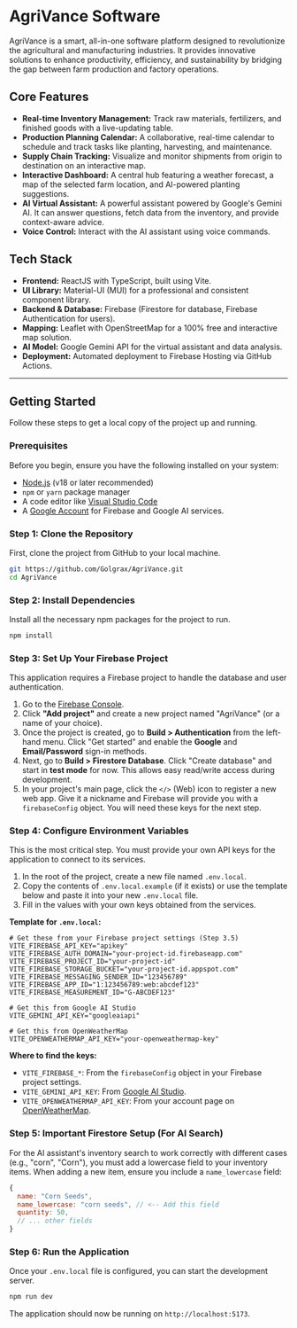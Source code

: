 # AgriVance Software

AgriVance is a smart, all-in-one software platform designed to revolutionize the agricultural and manufacturing industries. It provides innovative solutions to enhance productivity, efficiency, and sustainability by bridging the gap between farm production and factory operations.

## Core Features

-   **Real-time Inventory Management:** Track raw materials, fertilizers, and finished goods with a live-updating table.
-   **Production Planning Calendar:** A collaborative, real-time calendar to schedule and track tasks like planting, harvesting, and maintenance.
-   **Supply Chain Tracking:** Visualize and monitor shipments from origin to destination on an interactive map.
-   **Interactive Dashboard:** A central hub featuring a weather forecast, a map of the selected farm location, and AI-powered planting suggestions.
-   **AI Virtual Assistant:** A powerful assistant powered by Google's Gemini AI. It can answer questions, fetch data from the inventory, and provide context-aware advice.
-   **Voice Control:** Interact with the AI assistant using voice commands.

## Tech Stack

-   **Frontend:** ReactJS with TypeScript, built using Vite.
-   **UI Library:** Material-UI (MUI) for a professional and consistent component library.
-   **Backend & Database:** Firebase (Firestore for database, Firebase Authentication for users).
-   **Mapping:** Leaflet with OpenStreetMap for a 100% free and interactive map solution.
-   **AI Model:** Google Gemini API for the virtual assistant and data analysis.
-   **Deployment:** Automated deployment to Firebase Hosting via GitHub Actions.

---

## Getting Started

Follow these steps to get a local copy of the project up and running.

### Prerequisites

Before you begin, ensure you have the following installed on your system:
-   [Node.js](https://nodejs.org/) (v18 or later recommended)
-   `npm` or `yarn` package manager
-   A code editor like [Visual Studio Code](https://code.visualstudio.com/)
-   A [Google Account](https://accounts.google.com/signup) for Firebase and Google AI services.

### Step 1: Clone the Repository

First, clone the project from GitHub to your local machine.

```bash
git https://github.com/Golgrax/AgriVance.git
cd AgriVance
```

### Step 2: Install Dependencies

Install all the necessary npm packages for the project to run.

```bash
npm install
```

### Step 3: Set Up Your Firebase Project

This application requires a Firebase project to handle the database and user authentication.

1.  Go to the [Firebase Console](https://console.firebase.google.com/).
2.  Click **"Add project"** and create a new project named "AgriVance" (or a name of your choice).
3.  Once the project is created, go to **Build > Authentication** from the left-hand menu. Click "Get started" and enable the **Google** and **Email/Password** sign-in methods.
4.  Next, go to **Build > Firestore Database**. Click "Create database" and start in **test mode** for now. This allows easy read/write access during development.
5.  In your project's main page, click the `</>` (Web) icon to register a new web app. Give it a nickname and Firebase will provide you with a `firebaseConfig` object. You will need these keys for the next step.

### Step 4: Configure Environment Variables

This is the most critical step. You must provide your own API keys for the application to connect to its services.

1.  In the root of the project, create a new file named `.env.local`.
2.  Copy the contents of `.env.local.example` (if it exists) or use the template below and paste it into your new `.env.local` file.
3.  Fill in the values with your own keys obtained from the services.

**Template for `.env.local`:**
```
# Get these from your Firebase project settings (Step 3.5)
VITE_FIREBASE_API_KEY="apikey"
VITE_FIREBASE_AUTH_DOMAIN="your-project-id.firebaseapp.com"
VITE_FIREBASE_PROJECT_ID="your-project-id"
VITE_FIREBASE_STORAGE_BUCKET="your-project-id.appspot.com"
VITE_FIREBASE_MESSAGING_SENDER_ID="123456789"
VITE_FIREBASE_APP_ID="1:123456789:web:abcdef123"
VITE_FIREBASE_MEASUREMENT_ID="G-ABCDEF123"

# Get this from Google AI Studio
VITE_GEMINI_API_KEY="googleaiapi"

# Get this from OpenWeatherMap
VITE_OPENWEATHERMAP_API_KEY="your-openweathermap-key"
```

**Where to find the keys:**
-   `VITE_FIREBASE_*`: From the `firebaseConfig` object in your Firebase project settings.
-   `VITE_GEMINI_API_KEY`: From [Google AI Studio](https://aistudio.google.com/).
-   `VITE_OPENWEATHERMAP_API_KEY`: From your account page on [OpenWeatherMap](https://openweathermap.org/).

### Step 5: Important Firestore Setup (For AI Search)

For the AI assistant's inventory search to work correctly with different cases (e.g., "corn", "Corn"), you must add a lowercase field to your inventory items.
When adding a new item, ensure you include a `name_lowercase` field:
```javascript
{
  name: "Corn Seeds",
  name_lowercase: "corn seeds", // <-- Add this field
  quantity: 50,
  // ... other fields
}
```

### Step 6: Run the Application

Once your `.env.local` file is configured, you can start the development server.

```bash
npm run dev
```

The application should now be running on `http://localhost:5173`.